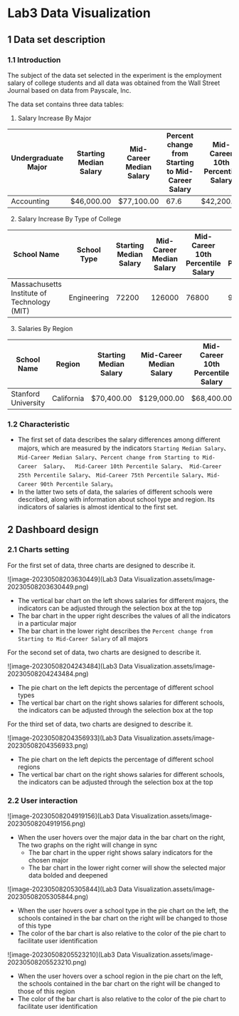# Lab3 Data Visualization

## 1 Data set description

### 1.1 Introduction

The subject of the data set selected in the experiment is the employment salary of college students and  all data was obtained from the Wall Street Journal based on data from Payscale, Inc. 

The data set contains three data tables: 

1. Salary Increase By Major

| Undergraduate Major | Starting Median Salary | Mid-Career Median Salary | Percent change from Starting to Mid-Career  Salary | Mid-Career 10th Percentile Salary | Mid-Career 25th Percentile Salary | Mid-Career 75th Percentile Salary | Mid-Career 90th Percentile Salary |
| ------------------- | ---------------------- | ------------------------ | -------------------------------------------------- | --------------------------------- | --------------------------------- | --------------------------------- | --------------------------------- |
| Accounting          | $46,000.00             | $77,100.00               | 67.6                                               | $42,200.00                        | $56,100.00                        | $108,000.00                       | $152,000.00                       |

2. Salary Increase By Type of College

| School Name                                  | School Type | Starting Median Salary | Mid-Career Median Salary | Mid-Career 10th Percentile Salary | Mid-Career 25th Percentile Salary | Mid-Career 75th Percentile Salary | Mid-Career 90th Percentile Salary | size |
| -------------------------------------------- | ----------- | ---------------------- | ------------------------ | --------------------------------- | --------------------------------- | --------------------------------- | --------------------------------- | ---- |
| Massachusetts Institute of Technology  (MIT) | Engineering | 72200                  | 126000                   | 76800                             | 99200                             | 168000                            | 220000                            | 2    |

3. Salaries By Region

| School Name         | Region     | Starting Median Salary | Mid-Career Median Salary | Mid-Career 10th Percentile Salary | Mid-Career 25th Percentile Salary | Mid-Career 75th Percentile Salary | Mid-Career 90th Percentile Salary |
| ------------------- | ---------- | ---------------------- | ------------------------ | --------------------------------- | --------------------------------- | --------------------------------- | --------------------------------- |
| Stanford University | California | $70,400.00             | $129,000.00              | $68,400.00                        | $93,100.00                        | $184,000.00                       | $257,000.00                       |

### 1.2 Characteristic

- The first set of data describes the salary differences among different majors, which are measured by the indicators `Starting Median Salary`、`Mid-Career Median Salary`、`Percent change from Starting to Mid-Career  Salary`、`  Mid-Career 10th Percentile Salary`、` Mid-Career 25th Percentile Salary`、 `Mid-Career 75th Percentile Salary`、`Mid-Career 90th Percentile Salary`。
- In the latter two sets of data, the salaries of different schools were described, along with information about school type and region. Its indicators of salaries is almost identical to the first set.

## 2 Dashboard design

### 2.1 Charts setting

For the first set of data, three charts are designed to describe it.

![image-20230508203630449](Lab3 Data Visualization.assets/image-20230508203630449.png)

- The vertical bar chart on the left shows salaries for different majors, the indicators can be adjusted through the selection box at the top
- The bar chart in the upper right describes the values of all the indicators in a particular major
- The bar chart in the lower right describes the `Percent change from Starting to Mid-Career Salary` of all majors

For the second set of data, two charts are designed to describe it.

![image-20230508204243484](Lab3 Data Visualization.assets/image-20230508204243484.png)

- The pie chart on the left depicts the percentage of different school types
- The vertical bar chart on the right shows salaries for different schools, the indicators can be adjusted through the selection box at the top

For the third set of data, two charts are designed to describe it.

![image-20230508204356933](Lab3 Data Visualization.assets/image-20230508204356933.png)

- The pie chart on the left depicts the percentage of different school regions
- The vertical bar chart on the right shows salaries for different schools, the indicators can be adjusted through the selection box at the top

### 2.2 User interaction

![image-20230508204919156](Lab3 Data Visualization.assets/image-20230508204919156.png)

- When the user hovers over the major data in the bar chart on the right, The two graphs on the right will change in sync
  - The bar chart in the upper right shows salary indicators for the chosen major
  - The bar chart in the lower right corner will show the selected major data bolded and deepened

![image-20230508205305844](Lab3 Data Visualization.assets/image-20230508205305844.png)

- When the user hovers over a school type in the pie chart on the left, the schools contained in the bar chart on the right will be changed to those of this type
- The color of the bar chart is also relative to the color of the pie chart to facilitate user identification

![image-20230508205523210](Lab3 Data Visualization.assets/image-20230508205523210.png)

- When the user hovers over a school region in the pie chart on the left, the schools contained in the bar chart on the right will be changed to those of this region
- The color of the bar chart is also relative to the color of the pie chart to facilitate user identification

